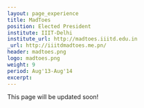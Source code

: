 ```yaml
---
layout: page_experience
title: MadToes
position: Elected President
institute: IIIT-Delhi
institute_url: http://madtoes.iiitd.edu.in
_url: http://iiitdmadtoes.me.pn/
header: madtoes.png
logo: madtoes.png
weight: 9
period: Aug'13-Aug'14
excerpt: 
---
```

This page will be updated soon!